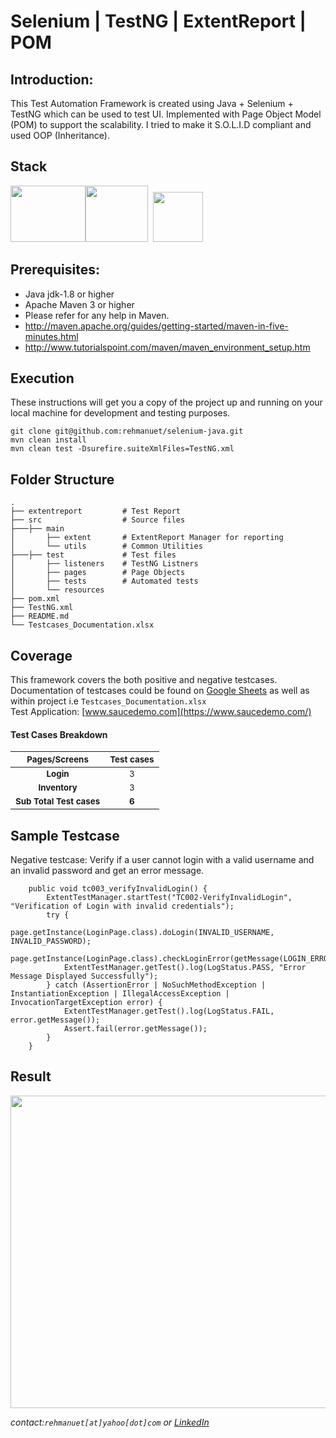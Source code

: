 # Selenium | TestNG | ExtentReport | POM
Introduction:
---------------
This Test Automation Framework is created using Java + Selenium + TestNG which can be used to test UI. Implemented with Page Object Model (POM) to support the scalability. I tried to make it S.O.L.I.D compliant and used OOP (Inheritance).

Stack
---------------
<img src="https://brandslogos.com/wp-content/uploads/images/large/java-logo-1.png?raw=true?raw=true" width="120" height="90" /><img src="https://upload.wikimedia.org/wikipedia/commons/d/d5/Selenium_Logo.png?raw=true" width="100" height="90"/>&nbsp;&nbsp;<img src="https://www.extentreports.com/wp-content/uploads/2018/09/Extent_logomark_transparentbg.png?raw=true" width="80" height="80" />


Prerequisites:
---------------
*	Java jdk-1.8 or higher
*	Apache Maven 3 or higher
*	Please refer for any help in Maven.
* 	http://maven.apache.org/guides/getting-started/maven-in-five-minutes.html
* 	http://www.tutorialspoint.com/maven/maven_environment_setup.htm

Execution
---------------
These instructions will get you a copy of the project up and running on your local machine for development and testing purposes.

```
git clone git@github.com:rehmanuet/selenium-java.git
mvn clean install
mvn clean test -Dsurefire.suiteXmlFiles=TestNG.xml
```

Folder Structure
---------------
```
.
├── extentreport         # Test Report
├── src                  # Source files
├───├── main             
│   	├── extent       # ExtentReport Manager for reporting
│   	└── utils        # Common Utilities
├───├── test             # Test files
│   	├── listeners    # TestNG Listners
│   	├── pages        # Page Objects
│       ├── tests        # Automated tests
│   	└── resources     
├── pom.xml              
├── TestNG.xml
├── README.md
└── Testcases_Documentation.xlsx
```

Coverage
---------------
This framework covers the both positive and negative testcases.
Documentation of testcases could be found on [Google Sheets](https://docs.google.com/spreadsheets/d/12pL45y5Ohvd8vjA2EM-PhUlueiagqOwMAfx8m90_cKY/edit?usp=sharing) as well as within project i.e `Testcases_Documentation.xlsx` </br>
Test Application: [www.saucedemo.com](https://www.saucedemo.com/)

#### Test Cases Breakdown
|    <sub>Pages/Screens</sub>  |    <sub>Test cases</sub> |
| :-:  | :-: |
|    <b> <sub>Login</sub> </b>   | <sub>3</sub>  |
|    <b> <sub>Inventory</sub> </b>   | <sub>3</sub>  |
<b><sub>Sub Total Test cases</sub></b>|    <b><sub>6</b></sub> |

Sample Testcase
---------------
Negative testcase: Verify if a user cannot login with a valid username and an invalid password and get an error message.
```
    public void tc003_verifyInvalidLogin() {
        ExtentTestManager.startTest("TC002-VerifyInvalidLogin", "Verification of Login with invalid credentials");
        try {
            page.getInstance(LoginPage.class).doLogin(INVALID_USERNAME, INVALID_PASSWORD);
            page.getInstance(LoginPage.class).checkLoginError(getMessage(LOGIN_ERROR_MESSAGE));
            ExtentTestManager.getTest().log(LogStatus.PASS, "Error Message Displayed Successfully");
        } catch (AssertionError | NoSuchMethodException | InstantiationException | IllegalAccessException | InvocationTargetException error) {
            ExtentTestManager.getTest().log(LogStatus.FAIL, error.getMessage());
            Assert.fail(error.getMessage());
        }
    }
```

Result
---------------
<img src="https://github.com/rehmanuet/DataEssential/blob/master/er.png?raw=true?raw=true" width="1100" height="500" />

_contact:`rehmanuet[at]yahoo[dot]com`_ *or* _[LinkedIn](https://www.linkedin.com/in/rehmanuet/)_
